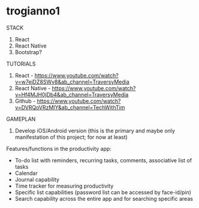 # trogianno1

STACK
1. React
2. React Native
3. Bootstrap?

TUTORIALS
1. React - https://www.youtube.com/watch?v=w7ejDZ8SWv8&ab_channel=TraversyMedia
2. React Native - https://www.youtube.com/watch?v=Hf4MJH0jDb4&ab_channel=TraversyMedia
3. Github - https://www.youtube.com/watch?v=DVRQoVRzMIY&ab_channel=TechWithTim

GAMEPLAN
1. Develop iOS/Android version (this is the primary and maybe only manifestation of this project; for now at least)

Features/functions in the productivity app:
- To-do list with reminders, recurring tasks, comments, associative list of tasks
- Calendar
- Journal capability
- Time tracker for measuring productivity
- Specific list capabilities (password list can be accessed by face-id/pin)
- Search capability across the entire app and for searching specific areas

